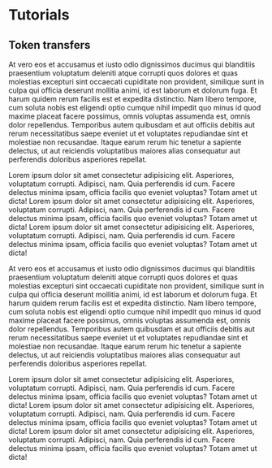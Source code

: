 Tutorials
==========

## Token transfers
At vero eos et accusamus et iusto odio dignissimos ducimus qui blanditiis praesentium voluptatum deleniti atque corrupti quos dolores et quas molestias excepturi sint occaecati cupiditate non provident, similique sunt in culpa qui officia deserunt mollitia animi, id est laborum et dolorum fuga. Et harum quidem rerum facilis est et expedita distinctio. Nam libero tempore, cum soluta nobis est eligendi optio cumque nihil impedit quo minus id quod maxime placeat facere possimus, omnis voluptas assumenda est, omnis dolor repellendus. Temporibus autem quibusdam et aut officiis debitis aut rerum necessitatibus saepe eveniet ut et voluptates repudiandae sint et molestiae non recusandae. Itaque earum rerum hic tenetur a sapiente delectus, ut aut reiciendis voluptatibus maiores alias consequatur aut perferendis doloribus asperiores repellat.

Lorem ipsum dolor sit amet consectetur adipisicing elit. Asperiores, voluptatum corrupti. Adipisci, nam. Quia perferendis id cum. Facere delectus minima ipsam, officia facilis quo eveniet voluptas? Totam amet ut dicta! Lorem ipsum dolor sit amet consectetur adipisicing elit. Asperiores, voluptatum corrupti. Adipisci, nam. Quia perferendis id cum. Facere delectus minima ipsam, officia facilis quo eveniet voluptas? Totam amet ut dicta! Lorem ipsum dolor sit amet consectetur adipisicing elit. Asperiores, voluptatum corrupti. Adipisci, nam. Quia perferendis id cum. Facere delectus minima ipsam, officia facilis quo eveniet voluptas? Totam amet ut dicta!

At vero eos et accusamus et iusto odio dignissimos ducimus qui blanditiis praesentium voluptatum deleniti atque corrupti quos dolores et quas molestias excepturi sint occaecati cupiditate non provident, similique sunt in culpa qui officia deserunt mollitia animi, id est laborum et dolorum fuga. Et harum quidem rerum facilis est et expedita distinctio. Nam libero tempore, cum soluta nobis est eligendi optio cumque nihil impedit quo minus id quod maxime placeat facere possimus, omnis voluptas assumenda est, omnis dolor repellendus. Temporibus autem quibusdam et aut officiis debitis aut rerum necessitatibus saepe eveniet ut et voluptates repudiandae sint et molestiae non recusandae. Itaque earum rerum hic tenetur a sapiente delectus, ut aut reiciendis voluptatibus maiores alias consequatur aut perferendis doloribus asperiores repellat.

Lorem ipsum dolor sit amet consectetur adipisicing elit. Asperiores, voluptatum corrupti. Adipisci, nam. Quia perferendis id cum. Facere delectus minima ipsam, officia facilis quo eveniet voluptas? Totam amet ut dicta! Lorem ipsum dolor sit amet consectetur adipisicing elit. Asperiores, voluptatum corrupti. Adipisci, nam. Quia perferendis id cum. Facere delectus minima ipsam, officia facilis quo eveniet voluptas? Totam amet ut dicta! Lorem ipsum dolor sit amet consectetur adipisicing elit. Asperiores, voluptatum corrupti. Adipisci, nam. Quia perferendis id cum. Facere delectus minima ipsam, officia facilis quo eveniet voluptas? Totam amet ut dicta!